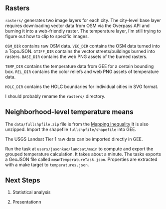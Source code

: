 ## Rasters

`rasters/` generates two image layers for each city. The city-level base layer requires downloading vector data from OSM via the Overpass API and burning it into a web-friendly raster. The temperature layer, I'm still trying to figure out how to clip to specific images.

`OSM_DIR` contains raw OSM data. `VEC_DIR` contains the OSM data turned into a TopoJSON. `GTIFF_DIR` contains the vector streets/buildings burned into rasters. `BASE_DIR` contains the web PNG assets of the burned rasters.

`TEMP_DIR` contains the temperature data from GEE for a certain bounding box. `REL_DIR` contains the color reliefs and web PNG assets of temperature data.

`HOLC_DIR` contains the HOLC boundaries for individual cities in SVG format.

I should probably rename the `rasters/` directory.

## Neighborhood-level temperature means

The `data/fullshpfile.zip` file is from the [Mapping Inequality](https://dsl.richmond.edu/panorama/redlining/#loc=11/40.809/-74.187&city=manhattan-ny&area=D3&text=intro) It is also unzipped. Import the shapefile `fullshpfile/shapefile` into GEE.

The USGS Landsat Tier 1 raw data can be imported directly in GEE.

Run the task at `users/jasonkao/landsat/main` to compute and export the grouped temperature calculation. It takes about a minute. The tasks exports a GeoJSON file called `meanTemperatureTask.json`. Properties are extracted with a make target to `temperatures.json`.

## Next Steps

1. Statistical analysis

2. Presentationn

